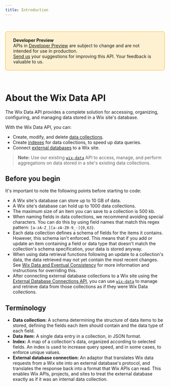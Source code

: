 ```yaml
---
title: Introduction
---
```


&nbsp;

<div style="background-color: #FEF1D1; padding: 18px 24px; border-radius: 6px; border: 1px solid #FDB10C; box-sizing: border-box; display: inline-block">
    <b>Developer Preview</b>
    <br/>
    <span>APIs in <a href="https://www.wix.com/velo/reference/api-overview/developer-preview">Developer Preview</a> are subject to change and are not intended for use in production.<br/><a href="mailto:velo-preview-feedback@wix.com">Send us</a> your suggestions for improving this API. Your feedback is valuable to us.</span>
</div>

&nbsp;

# About the Wix Data API

The Wix Data API provides a complete solution for accessing, organizing, configuring, and managing data stored in a Wix site's database.

With the Wix Data API, you can:

+ Create, modify, and delete [data collections](https://www.wix.com/velo/reference/wix-data-v2/collections).
+ Create [indexes](https://www.wix.com/velo/reference/wix-data-v2/indexes) for data collections, to speed up data queries.
+ Connect [external databases](https://www.wix.com/velo/reference/wix-data-v2/externaldatabaseconnections) to a Wix site.

> **Note:** Use our existing [`wix-data`](https://www.wix.com/velo/reference/wix-data) API to access, manage, and perform aggregations on data stored in a site's existing data collections.

## Before you begin

It's important to note the following points before starting to code:

+ A Wix site's database can store up to 10 GB of data.
+ A Wix site's database can hold up to 1000 data collections.
+ The maximum size of an item you can save to a collection is 500 kb.
+ When naming fields in data collections, we recommend avoiding special characters. You can do this by using field names that match this regex pattern: `[a-zA-Z_][a-zA-Z0-9_-]{0,63}`.
+ Each data collection defines a schema of fields for the items it contains. However, this schema isn't enforced. This means that if you add or update an item containing a field or data type that doesn't match the collection's schema specification, your data is stored anyway.
+ When using data retrieval functions following an update to a collection's data, the data retrieved may not yet contain the most recent changes. See [Wix Data and Eventual Consistency](https://www.wix.com/velo/reference/wix-data-v2/eventual-consistency) for more information and instructions for overriding this.
+ After connecting external database collections to a Wix site using the [External Database Connections API](https://www.wix.com/velo/reference/wix-data-v2/externaldatabaseconnections), you can use [`wix-data`](https://www.wix.com/velo/reference/wix-data) to manage and retrieve data from those collections as if they were Wix Data collections.

## Terminology

+ **Data collection:** A schema determining the structure of data items to be stored, defining the fields each item should contain and the data type of each field.
+ **Data item:** A single data entry in a collection, in JSON format.
+ **Index:** A map of a collection's data, organized according to selected fields. An index is used to increase query speed, and in some cases, to enforce unique values.
+ **External database connection:** An adaptor that translates Wix data requests from a Wix site into an external database's protocol, and translates the response back into a format that Wix APIs can read. This enables Wix APIs, projects, and sites to treat the external database exactly as if it was an internal data collection.